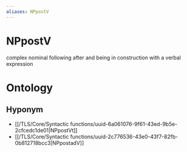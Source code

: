 ```yaml
---
aliases: NPpostV
---
```

# NPpostV

complex nominal following after and being in construction with a verbal expression
> 
# Ontology

## Hyponym
- [[/TLS/Core/Syntactic functions/uuid-6a061076-9f61-43ed-9b5e-2cfcedc1de01|NPpostVt]]
- [[/TLS/Core/Syntactic functions/uuid-2c776536-43e0-43f7-82fb-0b812718bcc3|NPpostadV]]